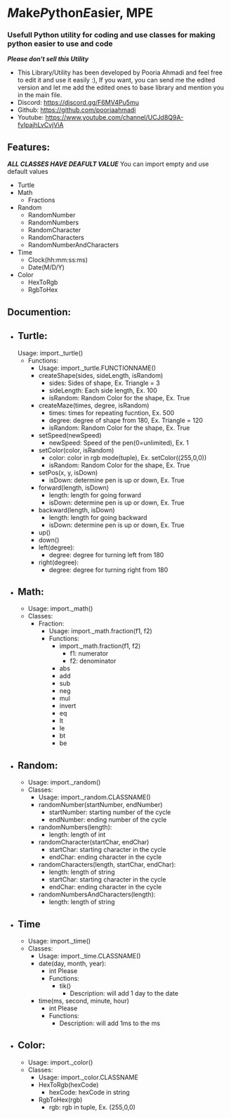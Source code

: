 # *M*ake*P*ython*E*asier, MPE
### Usefull Python utility for coding and use classes for making python easier to use and code
***Please don't sell this Utility***
- This Library/Utility has been developed by Pooria Ahmadi and feel free to edit it and use it easily :), If you want, you can send me the edited version and let me add the edited ones to base library and mention you in the main file.
- Discord: https://discord.gg/F6MV4Pu5mu
- Github: https://github.com/pooriaahmadi
- Youtube: https://www.youtube.com/channel/UCJd8Q9A-fyIpajhLvCvjViA
## Features:
***ALL CLASSES HAVE DEAFULT VALUE*** You can import empty and use default values
- Turtle
- Math
	- Fractions
- Random
	- RandomNumber
	- RandomNumbers
	- RandomCharacter
	- RandomCharacters
	- RandomNumberAndCharacters
- Time
	- Clock(hh:mm:ss:ms)
	- Date(M/D/Y)
- Color
	- HexToRgb
	- RgbToHex
## Documention:
- Turtle:
	- 
	Usage: import._turtle()
	- Functions:
		- Usage: import._turtle.FUNCTIONNAME()
		- createShape(sides, sideLength, isRandom) 
			- sides: Sides of shape, Ex. Triangle = 3
			- sideLength: Each side length, Ex. 100
			- isRandom: Random Color for the shape, Ex. True
		- createMaze(times, degree, isRandom)
			- times: times for repeating fucntion, Ex. 500
			- degree: degree of shape from 180, Ex. Triangle = 120
			- isRandom: Random Color for the shape, Ex. True
		- setSpeed(newSpeed)
			- newSpeed: Speed of the pen(0=unlimited), Ex. 1
		- setColor(color, isRandom)
			- color: color in rgb mode(tuple), Ex. setColor((255,0,0))
			- isRandom: Random Color for the shape, Ex. True
		- setPos(x, y, isDown)
			- isDown: determine pen is up or down, Ex. True
		- forward(length, isDown)
			- length: length for going forward
			- isDown: determine pen is up or down, Ex. True
		- backward(length, isDown)
			- length: length for going backward
			- isDown: determine pen is up or down, Ex. True
		- up()
		- down()
		- left(degree):
			- degree: degree for turning left from 180
		- right(degree):
			- degree: degree for turning right from 180
- Math:
	- 
	- Usage: import._math()
	- Classes:
		- Fraction:
			- Usage: import._math.fraction(f1, f2)
			- Functions:
				- import._math.fraction(f1, f2)
					- f1: numerator
					- f2: denominator
				- abs
				- add
				- sub
				- neg
				- mul
				- invert
				- eq
				- lt
				- le
				- bt
				- be
- Random:
	-
	- Usage: import._random()
	- Classes:
		- Usage: import._random.CLASSNAME()
		- randomNumber(startNumber, endNumber)
			- startNumber: starting number of the cycle
			- endNumber: ending number of the cycle
		- randomNumbers(length):
			- length: length of int
		- randomCharacter(startChar, endChar)
			- startChar: starting character in the cycle
			- endChar: ending character in the cycle
		- randomCharacters(length, startChar, endChar):
			- length: length of string
			- startChar: starting character in the cycle
			- endChar: ending character in the cycle
		- randomNumbersAndCharacters(length):
			- length: length of string
- Time
	- 
	- Usage: import._time()
	- Classes:
		- Usage: import._time.CLASSNAME()
		- date(day, month, year):
			- int Please
			- Functions:
				- tik()
					- Description: will add 1 day to the date
		- time(ms, second, minute, hour)
			- int Please
			- Functions:
				- Description: will add 1ms to the ms
- Color:
	- 
	- Usage: import._color()
	- Classes:
		- Usage: import._color.CLASSNAME
		- HexToRgb(hexCode)
			- hexCode: hexCode in string
		- RgbToHex(rgb)
			- rgb: rgb in tuple, Ex. (255,0,0)
